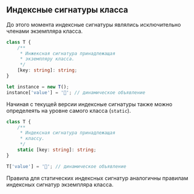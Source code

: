 ## Индексные сигнатуры класса

До этого момента индексные сигнатуры являлись исключительно членами экземпляра класса.

`````ts
class T {
    /**
     * Инжексная сигнатура принадлежащая
     * экземпляру класса.
     */
    [key: string]: string;
}

let instance = new T();
instance['value'] = '🍨'; // динамическое объявление 
`````

Начиная с текущей версии индексные сигнатуры также можно определеять на уровне самого класса (`static`).

`````ts
class T {
    /**
     * Индексная сигнатура принадлежащая
     * классу.
     */
    static [key: string]: string;
}

T['value'] = '🍨'; // динамическое объявление 

`````

Правила для статических индексных сигнатур аналогичны правилам индексных сигнатур экземпляра класса.
